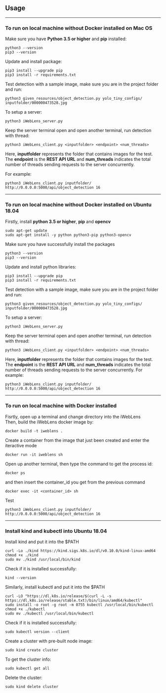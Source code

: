 ## Usage

---
### To run on local machine without Docker installed on Mac OS
Make sure you have **Python 3.5 or higher** and **pip** installed:
``` 
python3 --version
pip3 --version
```

Update and install package:
```
pip3 install --upgrade pip
pip3 install -r requirements.txt
```

Test detection with a sample image, make sure you are in the project folder and run:
```
python3 given_resources/object_detection.py yolo_tiny_configs/ inputfolder/000000473528.jpg 
```

To setup a server:
```
python3 iWebLens_server.py
```

Keep the server terminal open and open another terminal, run detection with thread:
```
python3 iWebLens_client.py <inputfolder> <endpoint> <num_threads>
```

Here, **inputfolder** represents the folder that contains images for the test. The **endpoint** is the **REST API URL** and **num_threads** indicates the total number of threads sending requests to the server concurrently.

For example:
```
python3 iWebLens_client.py inputfolder/ http://0.0.0.0:5000/api/object_detection 16
```


---
### To run on local machine without Docker installed on Ubuntu 18.04

Firstly, install **python 3.5 or higher**, **pip** and **opencv**
```
sudo apt-get update
sudo apt-get install -y python python3-pip python3-opencv
```

Make sure you have successfully install the packages
```
python3 --version
pip3 --version
```

Update and install python libraries:
```
pip3 install --upgrade pip
pip3 install -r requirements.txt
```

Test detection with a sample image, make sure you are in the project folder and run:
```
python3 given_resources/object_detection.py yolo_tiny_configs/ inputfolder/000000473528.jpg 
```

To setup a server:
```
python3 iWebLens_server.py
```

Keep the server terminal open and open another terminal, run detection with thread:
```
python3 iWebLens_client.py <inputfolder> <endpoint> <num_threads>
```

Here, **inputfolder** represents the folder that contains images for the test. The **endpoint** is the **REST API URL** and **num_threads** indicates the total number of threads sending requests to the server concurrently. 
For example:
```
python3 iWebLens_client.py inputfolder/ http://0.0.0.0:5000/api/object_detection 16
```


---
### To run on local machine with Docker installed

Fisrtly, open up a terminal and change directory into the iWebLens <br>
Then, build the iWebLens docker image by:
```
docker build -t iweblens .
```

Create a container from the image that just been created and enter the iteractive mode
```
docker run -it iweblens sh
```

Open up another terminal, then type the command to get the process id:
```
docker ps
```

and then insert the container_id you get from the previous command
```
docker exec -it <container_id> sh
```

Test
```
python3 iWebLens_client.py inputfolder/ http://0.0.0.0:5000/api/object_detection 16
```

---
### Install kind and kubectl into Ubuntu 18.04
Install kind and put it into the $PATH
```
curl -Lo ./kind https://kind.sigs.k8s.io/dl/v0.10.0/kind-linux-amd64
chmod +x ./kind
sudo mv ./kind /usr/local/bin/kind
```

Check if it is installed successfully:
```
kind --version
```

Similarly, install kubectl and put it into the $PATH
```
curl -LO "https://dl.k8s.io/release/$(curl -L -s https://dl.k8s.io/release/stable.txt)/bin/linux/amd64/kubectl"
sudo install -o root -g root -m 0755 kubectl /usr/local/bin/kubectl
chmod +x ./kubectl
sudo mv ./kubectl /usr/local/bin/kubectl
```

Check if it is installed successfully:
```
sudo kubectl version --client
```

Create a cluster with pre-built node image:
```
sudo kind create cluster
```

To get the cluster info:
```
sudo kubectl get all
```

Delete the cluster:
```
sudo kind delete cluster
```
